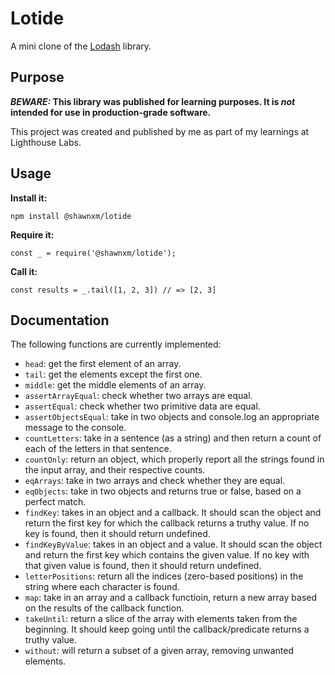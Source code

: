# Lotide

A mini clone of the [Lodash](https://lodash.com) library.

## Purpose

**_BEWARE:_ This library was published for learning purposes. It is _not_ intended for use in production-grade software.**

This project was created and published by me as part of my learnings at Lighthouse Labs. 

## Usage

**Install it:**

`npm install @shawnxm/lotide`

**Require it:**

`const _ = require('@shawnxm/lotide');`

**Call it:**

`const results = _.tail([1, 2, 3]) // => [2, 3]`

## Documentation

The following functions are currently implemented:

* `head`: get the first element of an array.
* `tail`: get the elements except the first one.
* `middle`: get the middle elements of an array.
* `assertArrayEqual`: check whether two arrays are equal.
* `assertEqual`: check whether two primitive data are equal.
* `assertObjectsEqual`:  take in two objects and console.log an appropriate message to the console.
* `countLetters`: take in a sentence (as a string) and then return a count of each of the letters in that sentence.
* `countOnly`: return an object, which properly report all the strings found in the input array, and their respective counts. 
* `eqArrays`: take in two arrays and check whether they are equal.
* `eqObjects`: take in two objects and returns true or false, based on a perfect match.
* `findKey`: takes in an object and a callback. It should scan the object and return the first key for which the callback returns a truthy value. If no key is found, then it should return undefined.
* `findKeyByValue`: takes in an object and a value. It should scan the object and return the first key which contains the given value. If no key with that given value is found, then it should return undefined.
* `letterPositions`: return all the indices (zero-based positions) in the string where each character is found.
* `map`: take in an array and a callback functioin, return a new array based on the results of the callback function. 
* `takeUntil`: return a slice of the array with elements taken from the beginning. It should keep going until the callback/predicate returns a truthy value.
* `without`: will return a subset of a given array, removing unwanted elements.




